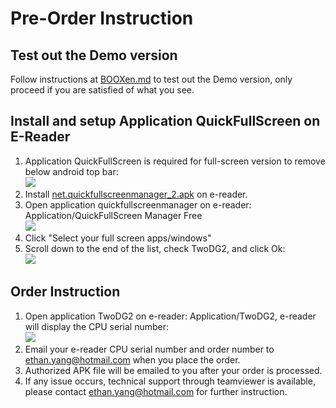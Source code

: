 # Pre-Order Instruction #
## Test out the Demo version ##
Follow instructions at [BOOXen.md](https://github.com/nahtethan/dxg-display/blob/master/BOOXen.md) to test out the Demo version, only proceed if you are satisfied of what you see.  
## Install and setup Application QuickFullScreen on E-Reader ##
1. Application QuickFullScreen is required for full-screen version to remove below android top bar:  
![](https://github.com/nahtethan/dxg-display/blob/master/99-pictures/topbar.jpg)  
2. Install [net.quickfullscreenmanager_2.apk](https://www.hi-pda.com/forum/attachment.php?aid=MjkzNjIzOHw4ZWU2MDZjOHwxNDkwMTYyMzMxfDMxYTdQZWFycDNPSTN3QmRJOGlTRkVVYlQ0bDVKdWJEMHdBa0YzSFNHbVZYQytJ) on e-reader.   
3. Open application quickfullscreenmanager on e-reader: Application/QuickFullScreen Manager Free  
![](https://github.com/nahtethan/dxg-display/blob/master/99-pictures/quick.jpg)
4. Click "Select your full screen apps/windows"  
5. Scroll down to the end of the list, check TwoDG2, and click Ok:  
![](https://github.com/nahtethan/dxg-display/blob/master/99-pictures/quickfull.jpg)
## Order Instruction ##
1. Open application TwoDG2 on e-reader: Application/TwoDG2, e-reader will display the CPU serial number:  
![](https://github.com/nahtethan/dxg-display/blob/master/99-pictures/cpu-screen.jpg)  
2. Email your e-reader CPU serial number and order number to [ethan.yang@hotmail.com](mailto:ethan.yang@hotmail.com) when you place the order.  
3. Authorized APK file will be emailed to you after your order is processed.
4. If any issue occurs, technical support through teamviewer is available, please contact [ethan.yang@hotmail.com](mailto:ethan.yang@hotmail.com) for further instruction.
